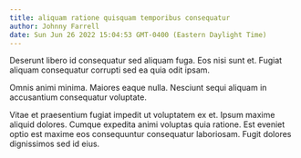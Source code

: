 ```yaml
---
title: aliquam ratione quisquam temporibus consequatur
author: Johnny Farrell
date: Sun Jun 26 2022 15:04:53 GMT-0400 (Eastern Daylight Time)
---
```

Deserunt libero id consequatur sed aliquam fuga. Eos nisi sunt et. Fugiat aliquam consequatur corrupti sed ea quia odit ipsam.

 Omnis animi minima. Maiores eaque nulla. Nesciunt sequi aliquam in accusantium consequatur voluptate.

 Vitae et praesentium fugiat impedit ut voluptatem ex et. Ipsum maxime aliquid dolores. Cumque expedita animi voluptas quia ratione. Est eveniet optio est maxime eos consequuntur consequatur laboriosam. Fugit dolores dignissimos sed id eius.